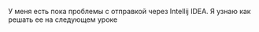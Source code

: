 У меня есть пока проблемы с отправкой через Intellij IDEA. Я узнаю как решать ее на следующем уроке
